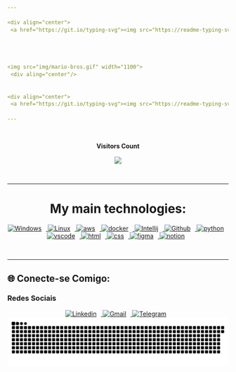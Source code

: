 ```yaml
---

<div align="center">
 <a href="https://git.io/typing-svg"><img src="https://readme-typing-svg.herokuapp.com?font=Fira+Code&size=28&duration=4000&pause=800&color=4E2CF7&center=true&vCenter=true&repeat=false&width=435&lines=%F0%9F%91%8B%F0%9F%8F%BB+Welcome+to+My+GitHub!%F0%9F%91%8B%F0%9F%8F%BB" alt="Typing SVG" /></a></div>

 


<img src="img/mario-bros.gif" width="1100">
 <div aling="center"/>

 
<div align="center">
 <a href="https://git.io/typing-svg"><img src="https://readme-typing-svg.herokuapp.com?font=Fira+Code&size=26&duration=5000&pause=800&color=4E2CF7&center=true&vCenter=true&width=545&lines=Hello%2C+my+name+is+%C3%81lifi+Ralph!;I+from+Rio+de+Janeiro%2C+Brazil;i+study+Software+Engineering+;at+Cruzeiro+do+Sul+University;+and+i+study+cloud+compute;+at+Escola+da+Nuvem." alt="Typing SVG" /></a> </div>
 
---
```


<div align="center">
<br><p align="centre"><b>Visitors Count</b></p>  
<p align="center"><img align="center" src="https://profile-counter.glitch.me/{oalifiralph}/count.svg" /></p> 
<br></div>

---

<div align="center">

# My main technologies:

<a href="https://www.microsoft.com/pt-br/power-platform/products/power-bi" target="_blank" rel="noreferrer">
      <img  alt="Windows" height="50px" style="padding-right:10px;"src="https://cdn.jsdelivr.net/gh/devicons/devicon/icons/windows11/windows11-original.svg">
  </a>
<a href="https://www.kernel.com/pt-br" target="_blank" rel="noreferrer">
      <img  alt="Linux" height="50px" style="padding-right:10px;" src="https://cdn.jsdelivr.net/gh/devicons/devicon/icons/linux/linux-original.svg"/>
<a href="https://aws.amazon.com/pt/?nc2=h_lg" target="_blank" rel="noreferrer">
      <img  alt="aws" height="50px" style="padding-right:10px;" src="https://download.logo.wine/logo/Amazon_Web_Services/Amazon_Web_Services-Logo.wine.png" />
  </a>
 <a href="https://docker.com//" target="_blank" rel="noreferrer">
      <img  alt="docker" height="50px" style="padding-right:10px;"src="https://cdn.jsdelivr.net/gh/devicons/devicon/icons/docker/docker-original.svg"/>
  </a>
<a href="https://git-scm.com/downloads" target="_blank" rel="noreferrer">
      <img  alt="Intellij" height="50px" style="padding-right:10px;" src="https://cdn.worldvectorlogo.com/logos/git-bash.svg"/>
  </a>
 <a href="https://github.com/oalifiralph" target="_blank" rel="noreferrer">
      <img  alt="Github" height="50px" style="padding-right:10px;" src="https://registry.npmmirror.com/@lobehub/icons-static-png/latest/files/dark/github.png"/>
   </a>
<a href="https://www.python.org/" target="_blank" rel="noreferrer">
      <img  alt="python" height="50px" style="padding-right:10px;" src="https://cdn.jsdelivr.net/gh/devicons/devicon/icons/python/python-original.svg" />
  </a>
<a href="https://code.visualstudio.com/" target="_blank" rel="noreferrer">
      <img  alt="vscode" height="50px" style="padding-right:10px;"src="https://cdn.jsdelivr.net/gh/devicons/devicon/icons/vscode/vscode-original.svg"/>
  </a>
<a href="https://www.w3.org/html/" target="_blank" rel="noreferrer">
      <img  alt="html" height="50px" style="padding-right:10px;"src="https://cdn.jsdelivr.net/gh/devicons/devicon/icons/html5/html5-original.svg"/>
  </a>
<a href="https://https://www.w3.org/Style/CSS/" target="_blank" rel="noreferrer">
      <img  alt="css" height="60px" style="padding-right:10px;"src="https://cdn.jsdelivr.net/gh/devicons/devicon/icons/css3/css3-original-wordmark.svg"/>
  </a>
<a href="https://https://www.figma.com/" target="_blank" rel="noreferrer">
      <img  alt="figma" height="50px" style="padding-right:10px;"src="https://cdn.jsdelivr.net/gh/devicons/devicon/icons/figma/figma-original.svg"/>
  </a>
<a href="https://www.notion.so/" target="_blank" rel="noreferrer">
      <img  alt="notion" height="50px" style="padding-right:10px;"src="https://upload.wikimedia.org/wikipedia/commons/thumb/e/e9/Notion-logo.svg/2048px-Notion-logo.svg.png"/>
  </a>
 </p> 
 <br></div>

---

## 🌐 Conecte-se Comigo:

### Redes Sociais

<div align="center">
 
 <a href="https://www.linkedin.com/in/oalifiralph/" target="_blank" rel="noreferrer">
      <img  alt="Linkedin" height="50px" style="padding-right:10px;"src="https://upload.wikimedia.org/wikipedia/commons/thumb/8/81/LinkedIn_icon.svg/800px-LinkedIn_icon.svg.png?20210220164014"/>
  <a href="mailto:contatoalifiralph@gmail.com" target="_blank" rel="noreferrer">
      <img  alt="Gmail" height="45px" style="padding-right:10px;" src="https://upload.wikimedia.org/wikipedia/commons/7/7e/Gmail_icon_%282020%29.svg" />
  </a>
<a href="https://t.me/oalifiralph/" target="_blank" rel="noreferrer">
      <img  alt="Telegram" height="50px" style="padding-right:10px;"src="https://upload.wikimedia.org/wikipedia/commons/8/83/Telegram_2019_Logo.svg"/>
 </a>
</div>


<img src=".github/workflows/github-user-contribution (1).svg"/> 


